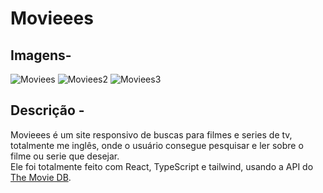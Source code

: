 # Movieees
## Imagens-
 ![Moviees](https://github.com/user-attachments/assets/3a6efbbc-cc25-42cf-a9c9-040d69ffdbb2)
 ![Moviees2](https://github.com/user-attachments/assets/ffea5e4c-5fea-4468-bdf9-f975d4acca43)
 ![Moviees3](https://github.com/user-attachments/assets/47923510-3dc4-4f7a-a7eb-4330940a308b)

## Descrição - 
 Movieees é um site responsivo de buscas para filmes e series de tv, totalmente me inglês, onde o usuário consegue pesquisar e ler sobre o filme ou serie que desejar.
 <br>
 Ele foi totalmente feito com React, TypeScript e tailwind, usando a API do [The Movie DB](https://developer.themoviedb.org/reference/intro/getting-started).
